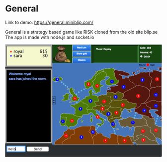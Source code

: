 # General

Link to demo: https://general.miniblip.com/


General is a strategy based game like RISK cloned from the old site blip.se 
The app is made with node.js and socket.io

![General Screen shot](screenshot.png "Screenshot from the game")
